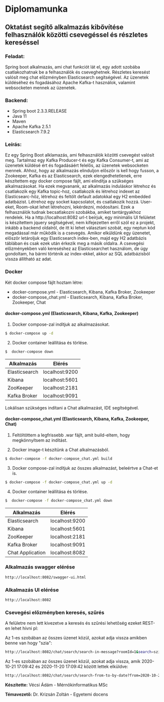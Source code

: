 # Diplomamunka
## Oktatást segítő alkalmazás kibővítése felhasználók közötti csevegéssel és részletes kereséssel

### Feladat:

Spring boot alkalmazás, ami chat funkciót lát el, egy adott szobába csatlakozhatnak be a felhasználók és cseveghetnek. Részletes keresést valósít meg chat előzményben Elasticsearch segítségével. Az üzenetek küldéséhez és fogadásához Apache Kafka-t használok, valamint websocketen mennek az üzenetek.

### Backend:
  - Spring boot 2.3.3.RELEASE
  - Java 11
  - Maven
  - Apache Kafka 2.5.1
  - Elasticsearch 7.9.2

### Leírás: 

Ez egy Spring Boot alklamazás, ami felhasználók közötti csevegést valósít meg. Tartalmaz egy Kafka Producer-t és egy Kafka Consumer-t, ami az üzenetek küldésé ért és fogadásáért felelős, az üzenetek websocketen mennek. Ahhoz, hogy az alkalmazás elinduljon először is kell hogy fusson, a Zookeeper, Kafka és az Elasticsearch, ezek elengedhetetlenek, erre készítettem egy docker compose fájlt, ami elindítja a szükséges alkalmazásokat. Ha ezek megvanank, az alkalmazás induláskor létrehoz és csatlakozik egy Kafka topic-hoz, csatlakozik és létrehoz indexet az Elasticsearc-höz, létrehoz és feltölt default adatokkal egy H2 embedded adatbázist. Létrehoz egy socket kapcsolatot, és csatlakozik hozzá. User-eket, Room-okat lehet létrehozni, lekérdezni, módosítani. Ezek a felhasználók tudnak becsatlakozni szobákba, amiket tantárgyakhoz rendelek. Ha a http://localhost:8082 url-t beírjuk, egy minimális UI felületet is készítettem jquery segítségével, nem kifejezetten erről szól ez a projekt, inkább a backend oldalról, de itt ki lehet választani szobát, egy neptun kód megadással már működik is a csevegés. Amikor elküldünk egy üzenetet, először letároljuk egy Elasticsearch index-ben, majd egy H2 adatbázis táblában és csak ezek után érkezik meg a másik oldalra. A csevegési előzményekben való kereséshez az Elasticsearchet használom, de úgy gondoltam, ha bármi történik az index-ekkel, akkor az SQL adatbázisból vissza állítható az adat.

### Docker

Két docker compose fájlt hoztam létre:
  - docker-compose.yml - Elasticsearch, Kibana, Kafka Broker, Zookeeper
  - docker-compose_chat.yml - Elasticsearch, Kibana, Kafka Broker, Zookeeper, Chat

#### docker-compose.yml (Elasticsearch, Kibana, Kafka, Zookeeper)

1. Docker compose-zal indítjuk az alkalmazásokat.
```sh
$ docker-compose up -d
```
2. Docker container leállítása és törlése.
```sh
$  docker-compose down 
```

| Alkalmazás | Elérés |
| ---------- | ------ |
| Elasticsearch | localhost:9200 |
| Kibana | localhost:5601 |
| ZooKeeper| localhost:2181 |
| Kafka Broker| localhost:9091 |

Lokálisan szükséges indítani a Chat alkalmazást, IDE segítségével. 

#### docker-compose_chat.yml (Elasticsearch, Kibana, Kafka, Zookeeper, Chat)

1. Feltöltöttem a legfrissebb .war fájlt, amit build-eltem, hogy megkönnyítsem az indítást.

2. Docker image-t készítünk a Chat alkalmazásból.
```sh
$ docker-compose -f docker-compose_chat.yml build
```
3. Docker compose-zal indítjuk az összes alkalmazást, beleértve a Chat-et is.
```sh
$ docker-compose -f docker-compose_chat.yml up -d
```
4. Docker container leállítása és törlése.
```sh
$  docker-compose -f docker-compose_chat.yml down 
```

| Alkalmazás | Elérés |
| ---------- | ------ |
| Elasticsearch | localhost:9200 |
| Kibana | localhost:5601 |
| ZooKeeper| localhost:2181 |
| Kafka Broker| localhost:9091 |
| Chat Application| localhost:8082 |

### Alkalmazás swagger elérése
```sh
http://localhost:8082/swagger-ui.html
```
### Alkalmazás UI elérése
```sh
http://localhost:8082
```
### Csevegési előzményben keresés, szűrés

A felületre nem lett kivezetve a keresés és szűrési lehetőség ezeket REST-en lehet hívni pl:

Az 1-es szobában az összes üzenet közül, azokat adja vissza amikben benne van hogy "szia":
```sh
http://localhost:8082/chat/search/search-in-message?roomId=1&search=szia
```
Az 1-es szobában az összes üzenet közül, azokat adja vissza, amik 2020-10-21 17:09:42 és 2020-11-20 17:09:42 között lettek elküldve:
```sh
http://localhost:8082/chat/search/search-from-to-by-date?from=2020-10-21T17%3A09%3A42.411&roomId=1&to=2020-11-20T17%3A09%3A42.411
```

**Készítette:** Vécsi Ádám - Mérnökinformatikus MSc

**Témavezető:** Dr. Krizsán Zoltán - Egyetemi docens
